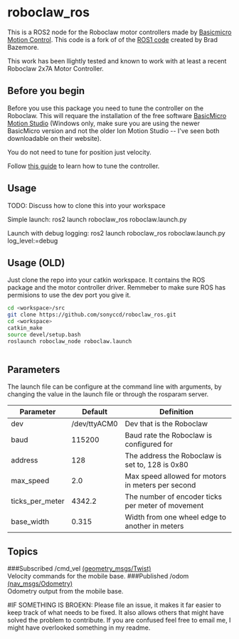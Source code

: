 # roboclaw_ros
This is a ROS2 node for the Roboclaw motor controllers made by [Basicmicro Motion Control](https://www.basicmicro.com). This code is a fork of of the [ROS1 code](https://github.com/sonyccd/roboclaw_ros) created by Brad Bazemore.

This work has been llightly tested and known to work with at least a recent Roboclaw 2x7A Motor Controller. 

## Before you begin
Before you use this package you need to tune the controller on the Roboclaw.  This will requare the
installation of the free software [BasicMicro Motion Studio](https://downloads.basicmicro.com/software/BMStudio/setup.exe) (Windows only, make sure you are using the newer BasicMicro version and not the older Ion Motion Studio -- I've seen both downloadable on their website).

You do not need to tune for position just velocity.

Follow [this guide](https://resources.basicmicro.com/auto-tuning-with-motion-studio/) to learn how to tune the controller.  


## Usage

TODO: Discuss how to clone this into your workspace

Simple launch:
ros2 launch roboclaw_ros roboclaw.launch.py

Launch with debug logging:
ros2 launch roboclaw_ros roboclaw.launch.py log_level:=debug

## Usage (OLD)
Just clone the repo into your catkin workspace. It contains the ROS package and the motor controller driver.  Remmeber to make sure ROS has permisions to use the dev port you give it.
```bash
cd <workspace>/src
git clone https://github.com/sonyccd/roboclaw_ros.git
cd <workspace>
catkin_make
source devel/setup.bash
roslaunch roboclaw_node roboclaw.launch



```

## Parameters
The launch file can be configure at the command line with arguments, by changing the value in the launch file or through the rosparam server.

|Parameter|Default|Definition|
|-----|----------|-------|
|dev|/dev/ttyACM0|Dev that is the Roboclaw|
|baud|115200|Baud rate the Roboclaw is configured for|
|address|128|The address the Roboclaw is set to, 128 is 0x80|
|max_speed|2.0|Max speed allowed for motors in meters per second|
|ticks_per_meter|4342.2|The number of encoder ticks per meter of movement|
|base_width|0.315|Width from one wheel edge to another in meters|

## Topics
###Subscribed
/cmd_vel [(geometry_msgs/Twist)](http://docs.ros.org/api/geometry_msgs/html/msg/Twist.html)  
Velocity commands for the mobile base.
###Published
/odom [(nav_msgs/Odometry)](http://docs.ros.org/api/nav_msgs/html/msg/Odometry.html)  
Odometry output from the mobile base.

#IF SOMETHING IS BROEKN:
Please file an issue, it makes it far easier to keep track of what needs to be fixed. It also allows others that might have solved the problem to contribute.  If you are confused feel free to email me, I might have overlooked something in my readme.
